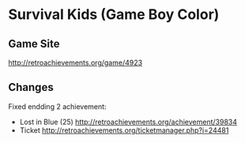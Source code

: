 # Survival Kids (Game Boy Color)

## Game Site
http://retroachievements.org/game/4923

## Changes
Fixed endding 2 achievement:
* Lost in Blue (25) http://retroachievements.org/achievement/39834
* Ticket http://retroachievements.org/ticketmanager.php?i=24481